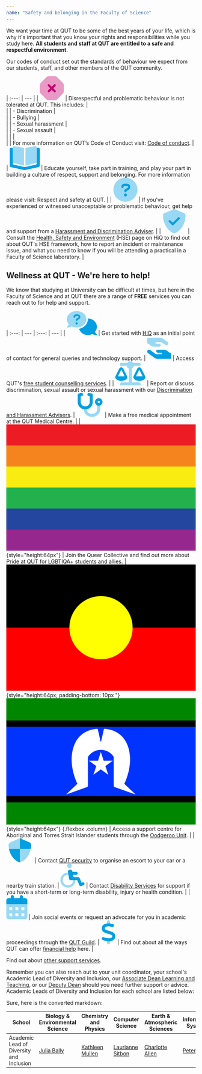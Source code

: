 ```yaml
---
name: "Safety and belonging in the Faculty of Science"
---
```


We want your time at QUT to be some of the best years of your life, which is why it's important that you know your rights and responsibilities while you study here. **All students and staff at QUT are entitled to a safe and respectful environment**.

Our codes of conduct set out the standards of behaviour we expect from our students, staff, and other members of the QUT community.

| :---: | --- |
| ![](./images/octagon-xmark_C7026F_64-1.png) | Disrespectful and problematic behaviour is not tolerated at QUT. This includes: | \
| | - Discrimination | \
| | - Bullying | \
| | - Sexual harassment | \
| | - Sexual assault | \
| | | \
| | For more information on QUT’s Code of Conduct visit: [Code of conduct](https://www.mopp.qut.edu.au/E/E_02_01.jsp). |
| ![](./images/book-open-cover_009FE3_64-1.png) | Educate yourself, take part in training, and play your part in building a culture of respect, support and belonging. For more information please visit: Respect and safety at QUT. |
| ![](./images/circle-question_009FE3_64-1.png) | If you've experienced or witnessed unacceptable or problematic behaviour, get help and support from a [Harassment and Discrimination Adviser](https://qutvirtual4.qut.edu.au/group/student/health-and-wellbeing/respect-and-safety/finding-support). |
| ![](./images/shield-check_009FE3_64-1.png) | Consult the [Health, Safety and Environment](https://qutvirtual4.qut.edu.au/group/student/health-and-wellbeing/health-safety-and-environment#h2-10) (HSE) page on HiQ to find out about QUT's HSE framework, how to report an incident or maintenance issue, and what you need to know if you will be attending a practical in a Faculty of Science laboratory. |

## Wellness at QUT - We're here to help!

We know that studying at University can be difficult at times, but here in the Faculty of Science and at QUT there are a range of **FREE** services you can reach out to for help and support.

| :---: | --- | :---: | --- |
| ![](./images/safety_belonging/comments-question_009FE3_64-1.png) | Get started with [HiQ](https://qutvirtual4.qut.edu.au/web/qut/hiq) as an initial point of contact for general queries and technology support. | ![](./images/safety_belonging/hand-holding-hand_009FE3_64-1.png) | Access QUT's [free student counselling services](https://qutvirtual4.qut.edu.au/group/student/health-and-wellbeing/personal-support-and-counselling/student-counselling). |
| ![](./images/safety_belonging/scale-balanced_009FE3_64-1.png) | Report or discuss discrimination, sexual assault or sexual harassment with our [Discrimination and Harassment Advisers](https://qutvirtual4.qut.edu.au/group/student/health-and-wellbeing/rights-conduct-and-complaints/discrimination-harassment-problematic-behaviour/discrimination-advisers). | ![](./images/safety_belonging/stethoscope_009FE3_64-1.png) | Make a free medical appointment at the QUT Medical Centre. |
| ![](./images/safety_belonging/dreamstime_m_9770412-1.jpg){style="height:64px"} | Join the Queer Collective and find out more about Pride at QUT for LGBTIQA+ students and allies. | ![](./images/safety_belonging/dreamstime_m_137688666-1.jpg){style="height:64px; padding-bottom: 10px "} ![](./images/safety_belonging/dreamstime_m_117044502-1.jpg){style="height:64px"} {.flexbox .column} | Access a support centre for Aboriginal and Torres Strait Islander students through the [Oodgeroo Unit](https://www.qut.edu.au/about/oodgeroo). |
| ![](./images/safety_belonging/shield-quartered_009FE3_64-1.png) | Contact [QUT security](https://qutvirtual4.qut.edu.au/group/student/campuses-and-transport/safety-and-security?_ga=2.44398372.1416910011.1657080847-1650032084.1595377700) to organise an escort to your car or a nearby train station. | ![](./images/safety_belonging/wheelchair_009FE3_64-1.png) | Contact [Disability Services](https://www.qut.edu.au/study/student-life/support/disability-support) for support if you have a short-term or long-term disability, injury or health condition. |
| ![](./images/safety_belonging/calendar-days_009FE3_64-1.png) | Join social events or request an advocate for you in academic proceedings through the [QUT Guild](https://qutguild.com/). | ![](./images/safety_belonging/dollar-sign_009FE3_64-1.png) | Find out about all the ways QUT can offer [financial help](https://qutvirtual4.qut.edu.au/group/student/health-and-wellbeing/financial-help-and-support/financial-help-and-equity-support) here. |

Find out about [other support services](https://www.qut.edu.au/study/student-life/support).

Remember you can also reach out to your unit coordinator, your school's Academic Lead of Diversity and Inclusion, our [Associate Dean Learning and Teaching](mailto:fos.adlt@qut.edu.au), or our [Deputy Dean](mailto:fos.deputydean@qut.edu.au) should you need further support or advice. Academic Leads of Diversity and Inclusion for each school are listed below:

Sure, here is the converted markdown:

| School | Biology & Environmental Science | Chemistry and Physics | Computer Science | Earth & Atmospheric Sciences | Information Systems | Mathematical Sciences |
| --- | --- | --- | --- | --- | --- | --- |
| Academic Lead of Diversity and Inclusion | [Julia Bally](mailto:julia.bally@qut.edu.au) | [Kathleen Mullen](mailto:kathleen.mullen@qut.edu.au) | [Laurianne Sitbon](mailto:l.sitbon@qut.edu.au) | [Charlotte Allen](mailto:cm.allen@qut.edu.au) | [Peter Bruza](mailto:p.bruza@qut.edu.au) | [Leah South](mailto:l1.south@qut.edu.au) |